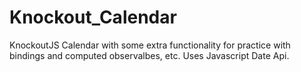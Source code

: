 # Knockout_Calendar
KnockoutJS Calendar with some extra functionality for practice with bindings and computed observalbes, etc. Uses Javascript Date Api.
